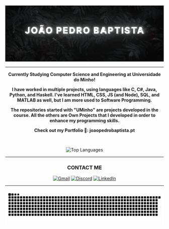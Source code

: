 <div align="center">

![Banner](https://raw.githubusercontent.com/joaobaptista03/joaobaptista03/main/Banner.gif)

---

**Currently Studying Computer Science and Engineering at Universidade do Minho!**

**I have worked in multiple projects, using languages like C, C#, Java, Python, and Haskell. I've learned HTML, CSS, JS (and Node), SQL, and MATLAB as well, but I am more used to Software Programming.**

**The repositories started with "UMinho" are projects developed in the course. All the others are Own Projects that I developed in order to enhance my programming skills.**

**Check out my Portfolio 🙂: joaopedrobaptista.pt**

<br>

![Top Languages](https://github-readme-stats.vercel.app/api/top-langs/?username=joaobaptista03&theme=nightowl&show_icons=true&hide_border=true&layout=compact)

---

### CONTACT ME

[![Gmail](https://img.shields.io/badge/Gmail-D14836?style=for-the-badge&logo=gmail&logoColor=white)](mailto:joaopedromotabaptista2003@gmail.com)
[![Discord](https://img.shields.io/badge/Discord-7289DA?style=for-the-badge&logo=discord&logoColor=white)](https://discordapp.com/users/210756181109506048)
[![LinkedIn](https://img.shields.io/badge/linkedin-%230077B5?style=for-the-badge&logo=linkedin&logoColor=white)](https://www.linkedin.com/in/joaobaptista03/)

---

![Commit Snake](https://github.com/joaobaptista03/joaobaptista03/blob/output/github-contribution-grid-snake.svg)

</div>
